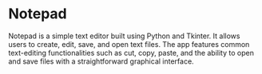 # Notepad
Notepad is a simple text editor built using Python and Tkinter. It allows users to create, edit, save, and open text files. The app features common text-editing functionalities such as cut, copy, paste, and the ability to open and save files with a straightforward graphical interface.
